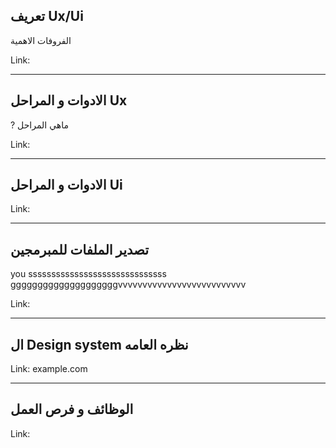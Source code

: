 ##  تعريف Ux/Ui
الفروفات
الاهمية





Link: 

-------------------------------------------------
## الادوات و المراحل Ux
? ماهي المراحل 







Link: 

-------------------------------------------------
## الادوات و المراحل Ui







Link: 

-------------------------------------------------
## تصدير الملفات للمبرمجين


you  ssssssssssssssssssssssssssssss
 ggggggggggggggggggggvvvvvvvvvvvvvvvvvvvvvvvvvv

Link: 

-------------------------------------------------
## ال  Design system  نظره العامه






Link: 
example.com

-------------------------------------------------
## الوظائف و فرص العمل





Link: 
